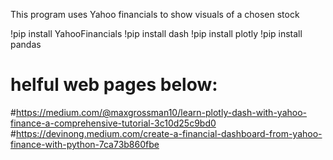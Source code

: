 This program uses Yahoo financials to show visuals of a chosen stock

!pip install YahooFinancials
!pip install dash
!pip install plotly
!pip install pandas

# helful web pages below:
#https://medium.com/@maxgrossman10/learn-plotly-dash-with-yahoo-finance-a-comprehensive-tutorial-3c10d25c9bd0
#https://devinong.medium.com/create-a-financial-dashboard-from-yahoo-finance-with-python-7ca73b860fbe